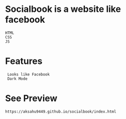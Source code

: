 # Socialbook is a website like facebook
    HTML
    CSS
    JS

# Features
     Looks like Facebook
     Dark Mode 
  
# See Preview
    https://aksahu9449.github.io/socialbook/index.html
